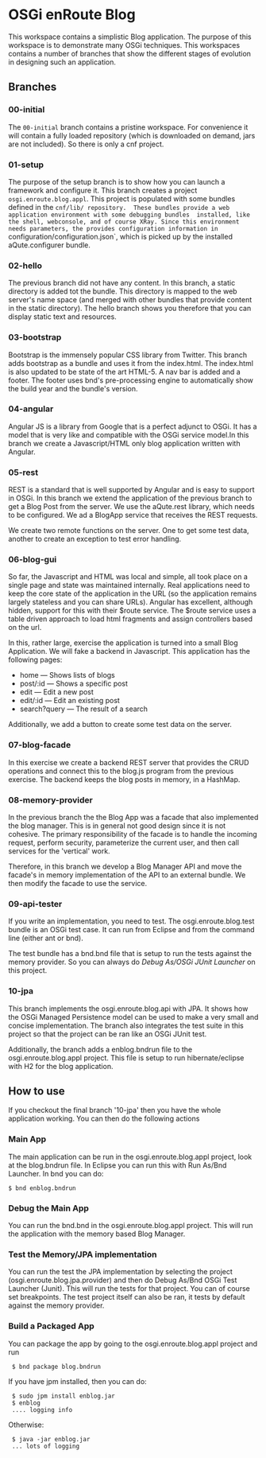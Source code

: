 # OSGi enRoute Blog
This workspace contains a simplistic Blog application. The purpose of this workspace
is to demonstrate many OSGi techniques. This workspaces contains a number of branches
that show the different stages of evolution in designing such an application.

## Branches

### 00-initial
The `00-initial` branch contains a pristine workspace. For convenience it will 
contain a fully loaded repository (which is downloaded on demand, jars are not 
included). So there is only a cnf project. 

### 01-setup
The purpose of the setup branch is to show how you can launch a framework 
and configure it. This branch creates a project `osgi.enroute.blog.appl`. 
This project is populated with some bundles defined in the `cnf/lib/ repository. 
These bundles provide a web application environment with some debugging bundles 
installed, like the shell, webconsole, and of course XRay. Since this environment 
needs parameters, the provides configuration information in `configuration/configuration.json`, 
which is picked up by the installed aQute.configurer bundle. 

### 02-hello
The previous branch did not have any content. In this branch, a static directory 
is added tot the bundle. This directory is mapped to the web server's name space 
(and merged with other bundles that provide content in the static directory). 
The hello branch  shows you therefore that you can display static text and resources. 

### 03-bootstrap
Bootstrap is the immensely popular CSS library from Twitter. This branch adds
bootstrap as a bundle and uses it from the index.html. The index.html is also
updated to be state of the art HTML-5. A nav bar is added and a footer. The footer
uses bnd's pre-processing engine to automatically show the build year and the
bundle's version.

### 04-angular
Angular JS is a library from Google that is a perfect adjunct to OSGi. It has a
model that is very like and compatible with the OSGi service model.In this branch
we create a Javascript/HTML only blog application written with Angular.

### 05-rest
REST is a standard that is well supported by Angular and is easy to support in 
OSGi. In this branch we extend the application of the previous branch to get
a Blog Post from the server. We use the aQute.rest library, which needs
to be configured. We ad a BlogApp service that receives the REST requests.

We create two remote functions on the server. One to get some test data, another to
create an exception to test error handling.

### 06-blog-gui
So far, the Javascript and HTML was local and simple, all took place on a single
page and state was maintained internally. Real applications need to keep the
core state of the application in the URL (so the application remains largely stateless
and you can share URLs). Angular has excellent, although hidden, support for this
with their $route service. The $route service uses a table driven approach to 
load html fragments and assign controllers based on the url.

In this, rather large, exercise the application is turned into a small Blog Application.
We will fake a backend in Javascript. This application has the following pages:

* home — Shows lists of blogs
* post/:id — Shows a specific post
* edit — Edit a new post
* edit/:id — Edit an existing post
* search?query — The result of a search

Additionally, we add a button to create some test data on the server.

### 07-blog-facade 
In this exercise we create a backend REST server that provides the CRUD operations
and connect this to the blog.js program from the previous exercise. The
backend keeps the blog posts in memory, in a HashMap. 

### 08-memory-provider
In the previous branch the the Blog App was a facade that also implemented the
blog manager. This is in general not good design since it is not cohesive. The
primary responsibility of the facade is to handle the incoming request, perform
security, parameterize the current user, and then call services for the 'vertical' 
work.

Therefore, in this branch we develop a Blog Manager API and move the facade's
in memory implementation of the API to an external bundle. We then modify the
facade to use the service.   

### 09-api-tester
If you write an implementation, you need to test. The osgi.enroute.blog.test bundle is
an OSGi test case. It can run from Eclipse and from the command line (either ant or bnd).

The test bundle has a bnd.bnd file that is setup to run the tests against the memory
provider. So you can always do *Debug As/OSGi JUnit Launcher* on this project.

### 10-jpa
This branch implements the osgi.enroute.blog.api with JPA. It shows how the 
OSGi Managed Persistence model can be used to make a very small and concise
implementation. The branch also integrates the test suite in this project so 
that the project can be ran like an OSGi JUnit test.

Additionally, the branch adds a enblog.bndrun file to the osgi.enroute.blog.appl 
project. This file is setup to run hibernate/eclipse with H2 for the blog
application.

## How to use
If you checkout the final branch '10-jpa' then you have the whole application
working. You can then do the following actions

### Main App
The main application can be run in the osgi.enroute.blog.appl project, look
at the blog.bndrun file. In Eclipse you can run this with Run As/Bnd Launcher.
In bnd you can do:

    $ bnd enblog.bndrun

### Debug the Main App
You can run the bnd.bnd in the  osgi.enroute.blog.appl project. This will run
the application with the memory based Blog Manager.

### Test the Memory/JPA implementation
You can run the test the JPA implementation by selecting the project
(osgi.enroute.blog.jpa.provider) and then do  Debug As/Bnd OSGi Test 
Launcher (Junit). This will run the tests for that project. You can of 
course set breakpoints. The test project itself can also be ran, it tests
by default against the memory provider.

### Build a Packaged App
You can package the app by going to the osgi.enroute.blog.appl project and run

     $ bnd package blog.bndrun

If you have jpm installed, then you can do:

     $ sudo jpm install enblog.jar
     $ enblog
     .... logging info

Otherwise:

     $ java -jar enblog.jar
     ... lots of logging


  



